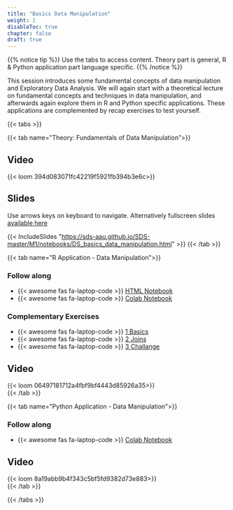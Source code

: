 ```yaml
---
title: "Basics Data Manipulation"
weight: 2
disableToc: true
chapter: false
draft: true
---
```


{{% notice tip %}} Use the tabs to access content. Theory part is general, R & Python application part language specific.
{{% /notice %}}

This session introduces some fundamental concepts of data manipulation and Exploratory Data Analysis. We will again start with a theoretical lecture on fundamental concepts and techniques in data manipulation, and afterwards again explore them in R and Python specific applications. These applications are complemented by recap exercises to test yourself.

{{< tabs >}}

{{< tab name="Theory: Fundamentals of Data Manipulation">}}
  <h2>Video</h2>
  {{< loom 394d083071fc42219f5921fb394b3e6c>}}
  
  <h2>Slides</h2>  
  Use arrows keys on keyboard to navigate. Alternatively fullscreen slides <a href="https://sds-aau.github.io/SDS-master/M1/notebooks/DS_basics_data_manipulation.html" target="_blank">available here</a>
    
  {{< IncludeSlides "https://sds-aau.github.io/SDS-master/M1/notebooks/DS_basics_data_manipulation.html" >}}
{{< /tab >}}



{{< tab name="R Application - Data Manipulation">}}
<div>
   <h3>Follow along</h3>
  <ul>
    <li> {{< awesome fas fa-laptop-code >}} <a href="https://sds-aau.github.io/SDS-master/M1/notebooks/DS_basics_data_manipulation_application_R.nb.html" target="_blank">HTML Notebook</a> </li>
    <li> {{< awesome fas fa-laptop-code >}} <a href="https://colab.research.google.com/github/SDS-AAU/SDS-master/blob/master/M1/notebooks/DS_basics_data_manipulation_application_R.ipynb" target="_blank">Colab Notebook</a> </li>
  </ul>
  
  <h3>Complementary Exercises</h2>
  <ul>
    <li> {{< awesome fas fa-laptop-code >}} <a href="https://colab.research.google.com/github/SDS-AAU/SDS-master/blob/master/M1/notebooks/exercises/DS_basics_data_manipulation_application_R_ex1.ipynb" target="_blank">1 Basics</a> </li>
    <li> {{< awesome fas fa-laptop-code >}} <a href="https://colab.research.google.com/github/SDS-AAU/SDS-master/blob/master/M1/notebooks/exercises/DS_basics_data_manipulation_application_R_ex2.ipynb" target="_blank">2 Joins</a> </li>
    <li> {{< awesome fas fa-laptop-code >}} <a href="https://colab.research.google.com/github/SDS-AAU/SDS-master/blob/master/M1/notebooks/exercises/DS_basics_data_manipulation_application_R_ex3.ipynb" target="_blank">3 Challange</a> </li>
  </ul>

  <h2>Video</h2>
  {{< loom 06497181712a4fbf9bf4443d85926a35>}}
</div>
{{< /tab >}}


  
{{< tab name="Python Application - Data Manipulation">}}
<div>
   <h3>Follow along</h3> 
  <ul>
    <li> {{< awesome fas fa-laptop-code >}} <a href="https://colab.research.google.com/github/SDS-AAU/SDS-master/blob/master/M1/notebooks/DS_basics_data_manipulation_application_py.ipynb" target="_blank">Colab Notebook</a> </li>
  </ul>

  <h2>Video</h2>
  {{< loom 8a19abb9b4f343c5bf5fd9382d73e883>}}
</div>
{{< /tab >}}

{{< /tabs >}}


<!---
############################# Exercises to be published ###############################

---
title: "Recap: Join & Group By"
weight: 5
disableToc: true
---

Many struggle with these concepts and therefore a short refresher video as well as some exercises

### Video
{{< loom 0f4eb29328564532b4249c0e9918d6da>}}


---
title: "R Exercise: Join & Group By"
weight: 6
disableToc: true
---

Follow along: 
* [{{< awesome fas fa-laptop-code >}} Open in Colab](https://colab.research.google.com/github/SDS-AAU/SDS-master/blob/master/M1/notebooks/DS_basics_example_group_merge_R.ipynb#offline=true&sandboxMode=true)

### Video
{{< loom 0f3f166a4234429bb1bf2e8c443bad39>}}


---
title: "Python Exercise: Join & Group By"
weight: 7
disableToc: true
---

Follow along: 
* [{{< awesome fas fa-laptop-code >}} Open in Colab](https://colab.research.google.com/github/SDS-AAU/SDS-master/blob/master/M1/notebooks/DS_basics_example_group_merge_py.ipynb)


### Video
{{< loom 257a4e764bd74ee7b39f1027821e0838>}}

--->

